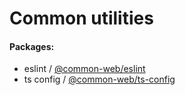 # Common utilities

#### Packages:

- eslint / [@common-web/eslint](https://github.com/Jareechang/Utilities/tree/master/packages/common-eslint)
- ts config / [@common-web/ts-config](https://github.com/Jareechang/Utilities/tree/master/packages/ts-config)
